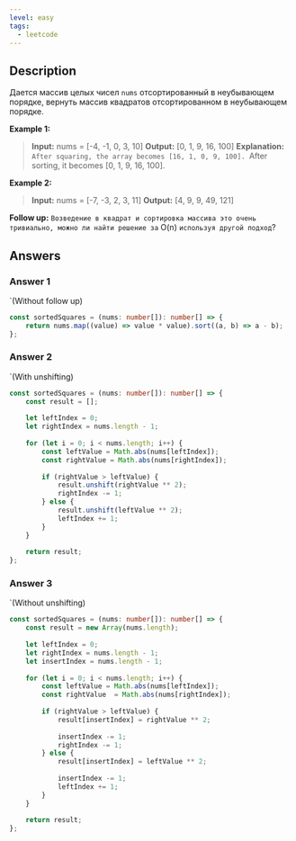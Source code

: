 ```yaml
---
level: easy
tags:
  - leetcode
---
```

## Description

Дается массив целых чисел `nums` отсортированный в неубывающем порядке, вернуть массив квадратов отсортированном в неубывающем порядке.

**Example 1:**
>**Input:** nums = [-4, -1, 0, 3, 10]
>**Output:** [0, 1, 9, 16, 100]
>**Explanation:** 
>`After squaring, the array becomes [16, 1, 0, 9, 100].
>`After sorting, it becomes [0, 1, 9, 16, 100].

**Example 2:**
>**Input:** nums = [-7, -3, 2, 3, 11]
>**Output:** [4, 9, 9, 49, 121]

**Follow up:** `Возведение в квадрат и сортировка массива это очень тривиально, можно ли найти решение за` O(n) `используя другой подход`?

## Answers

### Answer 1
`(Without follow up)

```typescript
const sortedSquares = (nums: number[]): number[] => {
	return nums.map((value) => value * value).sort((a, b) => a - b);
};
```

### Answer 2
`(With unshifting)

```typescript
const sortedSquares = (nums: number[]): number[] => {
	const result = [];
	
	let leftIndex = 0;
	let rightIndex = nums.length - 1;
	
	for (let i = 0; i < nums.length; i++) {
		const leftValue = Math.abs(nums[leftIndex]);
		const rightValue = Math.abs(nums[rightIndex]);
		
		if (rightValue > leftValue) {
			result.unshift(rightValue ** 2);
			rightIndex -= 1;
		} else {
			result.unshift(leftValue ** 2);
			leftIndex += 1;
		}
	}
	
	return result;
};
```

### Answer 3
`(Without unshifting)

```typescript
const sortedSquares = (nums: number[]): number[] => {
    const result = new Array(nums.length);
    
    let leftIndex = 0;
    let rightIndex = nums.length - 1;
    let insertIndex = nums.length - 1;
    
    for (let i = 0; i < nums.length; i++) {
        const leftValue = Math.abs(nums[leftIndex]);
        const rightValue  = Math.abs(nums[rightIndex]);
        
        if (rightValue > leftValue) {
            result[insertIndex] = rightValue ** 2;
            
            insertIndex -= 1;
            rightIndex -= 1;
        } else {
            result[insertIndex] = leftValue ** 2;
            
            insertIndex -= 1;
            leftIndex += 1;
        }
    }
    
    return result;
};
```